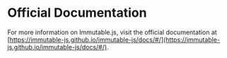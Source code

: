 # Official Documentation

For more information on Immutable.js, visit the official documentation at [https://immutable-js.github.io/immutable-js/docs/#/](https://immutable-js.github.io/immutable-js/docs/#/).
